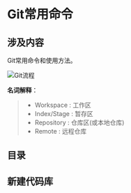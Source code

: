 # Git常用命令

## 涉及内容
Git常用命令和使用方法。

![Git流程](https://github.com/SouthSuzaku/Pic/blob/master/Git/Git%E6%B5%81%E7%A8%8B.png)

**名词解释**：
> * Workspace : 工作区
> * Index/Stage : 暂存区
> * Repository : 仓库区(或本地仓库)
> * Remote : 远程仓库

## 目录

## 新建代码库
